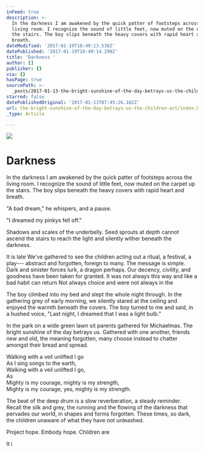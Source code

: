 ```yaml
---
inFeed: true
description: >-
  In the darkness I am awakened by the quick patter of footsteps across the
  living room. I recognize the sound of little feet, now muted on the carpet up
  the stairs. The boy slips beneath the heavy covers with rapid heart and
  breath. 
dateModified: '2017-01-19T10:49:13.538Z'
datePublished: '2017-01-19T10:49:14.299Z'
title: 'Darkness '
author: []
publisher: {}
via: {}
hasPage: true
sourcePath: >-
  _posts/2017-01-13-the-bright-sunshine-of-the-day-betrays-us-the-children-act.md
starred: false
datePublishedOriginal: '2017-01-13T07:45:26.182Z'
url: the-bright-sunshine-of-the-day-betrays-us-the-children-act/index.html
_type: Article

---
```

![](https://the-grid-user-content.s3-us-west-2.amazonaws.com/16b46ffe-07cb-4652-94fa-9fba3d3b5327.jpg)

# Darkness 

In the darkness I am awakened by the quick patter of footsteps across the living room. I recognize the sound of little feet, now muted on the carpet up the stairs. The boy slips beneath the heavy covers with rapid heart and breath. 

"A bad dream," he whispers, and a pause. 

"I dreamed my pinkys fell off."

Shadows and scales of the underbelly. Seed sprouts at depth cannot ascend the stairs to reach the light and silently wither beneath the darkness. 

It is late We've gathered to see the children acting out a ritual, a festival, a play--- abstract and forgotten, foreign to many. The message is simple. Dark and sinister forces lurk, a dragon perhaps. Our decency, civility, and goodness have been taken for granted. It was not always this way and like a bad habit can return Not always choice and were not always in the

The boy climbed into my bed and slept the whole night through. In the gathering grey of early morning, we silently stared at the ceiling and enjoyed the warmth beneath the covers. The boy turned to me and said, in a hushed voice, "Last night, I dreamed that I was a light bulb."

In the park on a wide green lawn sit parents gathered for Michaelmas. The bright sunshine of the day betrays us. Gathered with one another, friends new and old, the meaning forgotten, many choose instead to chatter amongst their bread and spread. 

Walking with a veil unlifted I go  
As I sing songs to the earth,  
Walking with a veil unlifted I go,   
As   
Mighty is my courage, mighty is my strength,  
Mighty is my courage, yes, mighty is my strength. 

The beat of the deep drum is a slow reverberation, a steady reminder. Recall the silk and grey, the running and the flowing of the darkness that pervades our world, in shapes and forms forgotten. These times, so dark, the children unaware of what they have not unleashed.

Project hope. Embody hope. Children are 

It i